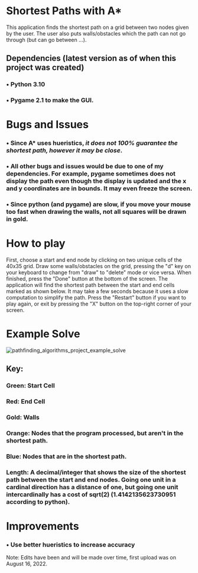 # Shortest Paths with A*
This application finds the shortest path on a grid between two nodes given by the user. The user also puts walls/obstacles which the path can not go through (but can go between ...).

## Dependencies (latest version as of when this project was created)
### • Python 3.10

### • Pygame 2.1 to make the GUI.

# Bugs and Issues
### • Since A* uses hueristics, *it does not 100% guarantee the shortest path, however it may be close*. 

### • All other bugs and issues would be due to one of my dependencies. For example, pygame sometimes does not display the path even though the display is updated and the x and y coordinates are in bounds. It may even freeze the screen.

### • Since python (and pygame) are slow, if you move your mouse too fast when drawing the walls, not all squares will be drawn in gold.

# How to play
First, choose a start and end node by clicking on two unique cells of the 40x35 grid. Draw some walls/obstacles on the grid, pressing the "d" key on your keyboard to change from "draw" to "delete" mode or vice versa. When finished, press the "Done" button at the bottom of the screen. The application will find the shortest path between the start and end cells marked as shown below. It may take a few seconds because it uses a slow computation to simplify the path. Press the "Restart" button if you want to play again, or exit by pressing the "X" button on the top-right corner of your screen.

# Example Solve
![pathfinding_algorithms_project_example_solve](https://user-images.githubusercontent.com/77818951/210642450-f8232aff-7005-4a3c-8ef6-2e218d491095.png)

## Key:

### Green: Start Cell

### Red: End Cell

### Gold: Walls

### Orange: Nodes that the program processed, but aren't in the shortest path.

### Blue: Nodes that are in the shortest path.

### Length: A decimal/integer that shows the size of the shortest path between the start and end nodes. Going one unit in a cardinal direction has a distance of one, but going one unit intercardinally has a cost of sqrt(2) (1.4142135623730951 according to python).

# Improvements
### • Use better hueristics to increase accuracy

Note: Edits have been and will be made over time, first upload was on August 16, 2022.
